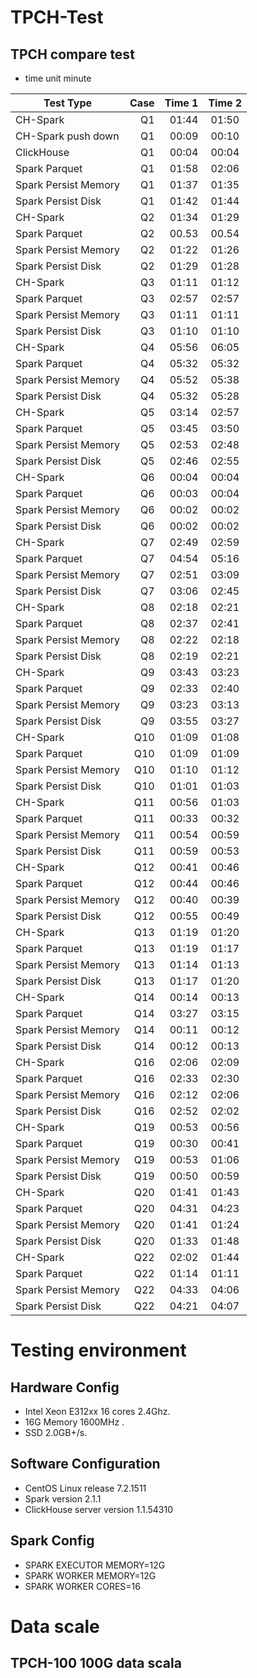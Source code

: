 # TPCH-Test
## TPCH compare test 
* time unit minute

| Test Type                      | Case    |  Time  1  | Time 2 | 
| --------                       | -----:  |   ----:   | :----: | 
| CH-Spark                       | Q1      |   01:44   | 01:50  |
| CH-Spark push down             | Q1      |   00:09   | 00:10  |
| ClickHouse                     | Q1      |   00:04   | 00:04  |
| Spark Parquet                  | Q1      |   01:58   | 02:06  |
| Spark Persist Memory           | Q1      |   01:37   | 01:35  |
| Spark Persist Disk             | Q1      |   01:42   | 01:44  |
| CH-Spark                       | Q2      |   01:34   | 01:29  |
| Spark Parquet                  | Q2      |   00.53   | 00.54  |
| Spark Persist Memory           | Q2      |   01:22   | 01:26  |
| Spark Persist Disk             | Q2      |   01:29   | 01:28  |
| CH-Spark                       | Q3      |   01:11   | 01:12  |
| Spark Parquet                  | Q3      |   02:57   | 02:57  |
| Spark Persist Memory           | Q3      |   01:11   | 01:11  |
| Spark Persist Disk             | Q3      |   01:10   | 01:10  |
| CH-Spark                       | Q4      |   05:56   | 06:05  |
| Spark Parquet                  | Q4      |   05:32   | 05:32  |
| Spark Persist Memory           | Q4      |   05:52   | 05:38  |
| Spark Persist Disk             | Q4      |   05:32   | 05:28  |
| CH-Spark                       | Q5      |   03:14   | 02:57  |
| Spark Parquet                  | Q5      |   03:45   | 03:50  |
| Spark Persist Memory           | Q5      |   02:53   | 02:48  |
| Spark Persist Disk             | Q5      |   02:46   | 02:55  |
| CH-Spark                       | Q6      |   00:04   | 00:04  |
| Spark Parquet                  | Q6      |   00:03   | 00:04  |
| Spark Persist Memory           | Q6      |   00:02   | 00:02  |
| Spark Persist Disk             | Q6      |   00:02   | 00:02  |
| CH-Spark                       | Q7      |   02:49   | 02:59  |
| Spark Parquet                  | Q7      |   04:54   | 05:16  |
| Spark Persist Memory           | Q7      |   02:51   | 03:09  |
| Spark Persist Disk             | Q7      |   03:06   | 02:45  |
| CH-Spark                       | Q8      |   02:18   | 02:21  |
| Spark Parquet                  | Q8      |   02:37   | 02:41  |
| Spark Persist Memory           | Q8      |   02:22   | 02:18  |
| Spark Persist Disk             | Q8      |   02:19   | 02:21  |
| CH-Spark                       | Q9      |   03:43   | 03:23  |
| Spark Parquet                  | Q9      |   02:33   | 02:40  |
| Spark Persist Memory           | Q9      |   03:23   | 03:13  |
| Spark Persist Disk             | Q9      |   03:55   | 03:27  |
| CH-Spark                       | Q10     |   01:09   | 01:08  |
| Spark Parquet                  | Q10     |   01:09   | 01:09  |
| Spark Persist Memory           | Q10     |   01:10   | 01:12  |
| Spark Persist Disk             | Q10     |   01:01   | 01:03  |
| CH-Spark                       | Q11     |   00:56   | 01:03  |
| Spark Parquet                  | Q11     |   00:33   | 00:32  |
| Spark Persist Memory           | Q11     |   00:54   | 00:59  |
| Spark Persist Disk             | Q11     |   00:59   | 00:53  |
| CH-Spark                       | Q12     |   00:41   | 00:46  |
| Spark Parquet                  | Q12     |   00:44   | 00:46  |
| Spark Persist Memory           | Q12     |   00:40   | 00:39  |
| Spark Persist Disk             | Q12     |   00:55   | 00:49  |
| CH-Spark                       | Q13     |   01:19   | 01:20  |
| Spark Parquet                  | Q13     |   01:19   | 01:17  |
| Spark Persist Memory           | Q13     |   01:14   | 01:13  |
| Spark Persist Disk             | Q13     |   01:17   | 01:20  |
| CH-Spark                       | Q14     |   00:14   | 00:13  |
| Spark Parquet                  | Q14     |   03:27   | 03:15  |
| Spark Persist Memory           | Q14     |   00:11   | 00:12  |
| Spark Persist Disk             | Q14     |   00:12   | 00:13  |
| CH-Spark                       | Q16     |   02:06   | 02:09  |
| Spark Parquet                  | Q16     |   02:33   | 02:30  |
| Spark Persist Memory           | Q16     |   02:12   | 02:06  |
| Spark Persist Disk             | Q16     |   02:52   | 02:02  |
| CH-Spark                       | Q19     |   00:53   | 00:56  |
| Spark Parquet                  | Q19     |   00:30   | 00:41  |
| Spark Persist Memory           | Q19     |   00:53   | 01:06  |
| Spark Persist Disk             | Q19     |   00:50   | 00:59  |
| CH-Spark                       | Q20     |   01:41   | 01:43  |
| Spark Parquet                  | Q20     |   04:31   | 04:23  |
| Spark Persist Memory           | Q20     |   01:41   | 01:24  |
| Spark Persist Disk             | Q20     |   01:33   | 01:48  |
| CH-Spark                       | Q22     |   02:02   | 01:44  |
| Spark Parquet                  | Q22     |   01:14   | 01:11  |
| Spark Persist Memory           | Q22     |   04:33   | 04:06  |
| Spark Persist Disk             | Q22     |   04:21   | 04:07  |

# Testing environment
## Hardware Config
* Intel Xeon E312xx 16 cores 2.4Ghz.
* 16G Memory 1600MHz .
* SSD 2.0GB+/s.

## Software Configuration
* CentOS Linux release 7.2.1511
* Spark version 2.1.1
* ClickHouse server version 1.1.54310

## Spark Config
* SPARK EXECUTOR MEMORY=12G
* SPARK WORKER MEMORY=12G
* SPARK WORKER CORES=16

# Data scale
## TPCH-100 100G data scala
